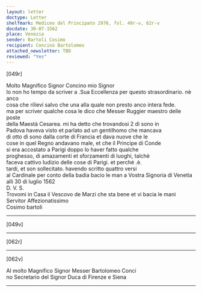 ```yaml
---
layout: letter
doctype: Letter
shelfmark: Mediceo del Principato 2976, fol. 49r-v, 62r-v
docdate: 30-07-1562
place: Venezia
sender: Bartoli Cosimo
recipient: Concino Bartolomeo
attached_newsletter: TBD
reviewed: "Yes"
---
```


[049r]  
  
  
Molto Magnifico Signor Concino mio Signor  
Io non ho tempo da scriver a .Sua Eccellenza per questo strasordinario. nè anco  
cosa che rilievi salvo che una alla quale non presto anco intera fede.  
ma per scriver qualche cosa le dico che Messer Ruggier maestro delle poste  
della Maestà Cesarea. mi ha detto che trovandosi 2 dì sono in  
Padova haveva visto et parlato ad un gentilhomo che mancava  
di otto dì sono dalla corte di Francia et dava nuove che le  
cose in quel Regno andavano male, et che il Principe di Conde  
si era accostato a Parigi doppo lo haver fatto qualche  
proghesso, di amazamenti et sforzamenti di luoghi, talchè  
faceva cattivo Iudizio delle cose di Parigi. et perché .è.  
tardi, et son sollecitato. havendo scritto quattro versi  
al Cardinale per conto della badia bacio le man a Vostra Signoria di Venetia  
alli 30 di luglio 1562  
D. V. S.  
Trovomi in Casa il Vescovo de Marzi che sta bene et vi bacia le mani  
Servitor Affezionatissimo  
Cosimo bartoli  
  
---  

[049v]  
  
  
  
---  

[062r]  
  
  
  
---  

[062v]  
  
  
Al molto Magnifico Signor Messer Bartolomeo Conci  
no Secretario del Signor Duca di Firenze e Siena  
  
---  

